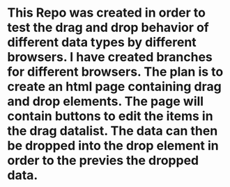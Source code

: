 
This Repo was created in order to test the drag and drop behavior of different data types by different browsers. I have created branches for different browsers. 
The plan is to create an html page containing drag and drop elements. The page will contain buttons to edit the items in the drag datalist. The data can then be dropped into the drop element in order to the previes the dropped data.
=======


